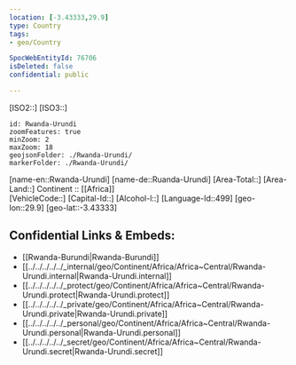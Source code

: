 ```yaml
---
location: [-3.43333,29.9] 
type: Country
tags:
- geo/Country

SpocWebEntityId: 76706
isDeleted: false
confidential: public

---
```

[ISO2::] 
[ISO3::] 
```leaflet
id: Rwanda-Urundi
zoomFeatures: true 
minZoom: 2 
maxZoom: 18
geojsonFolder: ./Rwanda-Urundi/
markerFolder: ./Rwanda-Urundi/
```

[name-en::Rwanda-Urundi] 
[name-de::Ruanda-Urundi] 
[Area-Total::] 
[Area-Land::] 
Continent :: [[Africa]]  
[VehicleCode::] 
[Capital-Id::] 
[Alcohol-l::] 
[Language-Id::499] 
[geo-lon::29.9] 
[geo-lat::-3.43333] 




## Confidential Links & Embeds: 
- [[Rwanda-Burundi|Rwanda-Burundi]] 
- [[../../../../../_internal/geo/Continent/Africa/Africa~Central/Rwanda-Urundi.internal|Rwanda-Urundi.internal]] 
- [[../../../../../_protect/geo/Continent/Africa/Africa~Central/Rwanda-Urundi.protect|Rwanda-Urundi.protect]] 
- [[../../../../../_private/geo/Continent/Africa/Africa~Central/Rwanda-Urundi.private|Rwanda-Urundi.private]] 
- [[../../../../../_personal/geo/Continent/Africa/Africa~Central/Rwanda-Urundi.personal|Rwanda-Urundi.personal]] 
- [[../../../../../_secret/geo/Continent/Africa/Africa~Central/Rwanda-Urundi.secret|Rwanda-Urundi.secret]] 
